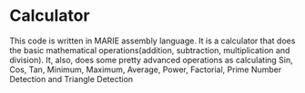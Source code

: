 # Calculator
This code is written in MARIE assembly language. It is a calculator that does the basic mathematical operations(addition, subtraction, multiplication and division). It, also, does some pretty advanced operations as calculating Sin, Cos, Tan, Minimum, Maximum, Average, Power, Factorial, Prime Number Detection and Triangle Detection
